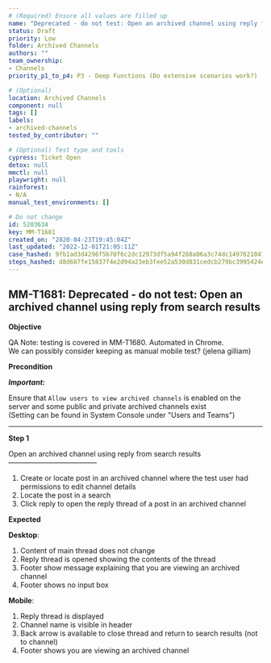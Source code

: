 ```yaml
---
# (Required) Ensure all values are filled up
name: "Deprecated - do not test: Open an archived channel using reply from search results"
status: Draft
priority: Low
folder: Archived Channels
authors: ""
team_ownership:
- Channels
priority_p1_to_p4: P3 - Deep Functions (Do extensive scenarios work?)

# (Optional)
location: Archived Channels
component: null
tags: []
labels:
- archived-channels
tested_by_contributor: ""

# (Optional) Test type and tools
cypress: Ticket Open
detox: null
mmctl: null
playwright: null
rainforest:
- N/A
manual_test_environments: []

# Do not change
id: 5203634
key: MM-T1681
created_on: "2020-04-23T19:45:04Z"
last_updated: "2022-12-01T21:05:11Z"
case_hashed: 9fb1ad3d4298f5b70f6c2dc12973df5a94f288a06a3c74dc1497621047ecfb700bd1bd3cf8f0ba0a8b3ca83c477c5cd7
steps_hashed: d8d687fe15837f4e2d94a23eb3fee52a530d831cedcb279bc3995424ee4f3d2ecbb5d2e63c1abc18282e5c87651f6cf1
---
```


<!-- (Auto-generated) Based on frontmatter's "key" and "name" -->

## MM-T1681: Deprecated - do not test: Open an archived channel using reply from search results

**Objective**

QA Note: testing is covered in MM-T1680. Automated in Chrome.\
We can possibly consider keeping as manual mobile test? (jelena gilliam)

**Precondition**

_**Important:**_

Ensure that `Allow users to view archived channels` is enabled on the server and some public and private archived channels exist\
(Setting can be found in System Console under "Users and Teams")

---

**Step 1**

Open an archived channel using reply from search results\
–––––––––––––––––––––––––

1. Create or locate post in an archived channel where the test user had permissions to edit channel details
2. Locate the post in a search
3. Click reply to open the reply thread of a post in an archived channel

**Expected**

**Desktop**:

1. Content of main thread does not change
2. Reply thread is opened showing the contents of the thread
3. Footer show message explaining that you are viewing an archived channel
4. Footer shows no input box

**Mobile**:

1. Reply thread is displayed
2. Channel name is visible in header
3. Back arrow is available to close thread and return to search results (not to channel)
4. Footer shows you are viewing an archived channel
